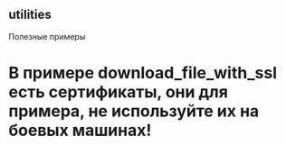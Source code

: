 ## utilities
Полезные примеры

# В примере download_file_with_ssl есть сертификаты, они для примера, не используйте их на боевых машинах!
